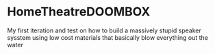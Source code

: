 # HomeTheatreDOOMBOX
My first iteration and test on how to build a massively stupid speaker sysstem using low cost materials that basically blow everything out the water 
